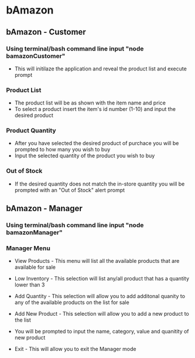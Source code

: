 # bAmazon


## bAmazon - Customer

### Using terminal/bash command line input "node bamazonCustomer"
* This will initilaze the application and reveal the product list and execute prompt

### Product List

* The product list will be as shown with the item name and price
* To select a product insert the item's id number (1-10) and input the desired product

### Product Quantity
* After you have selected the desired product of purchace you will be prompted to how many you wish to buy
* Input the selected quantity of the product you wish to buy

### Out of Stock
* If the desired quantity does not match the in-store quantity you will be prompted with an "Out of Stock" alert prompt

## bAmazon - Manager

### Using terminal/bash command line input "node bamazonManager"

### Manager Menu
* View Products - This menu will list all the available products that are available for sale

* Low Inventory - This selection will list any/all product that has a quantity lower than 3

* Add Quantity - This selection will allow you to add additonal quanity to any of the available products on the list for sale

* Add New Product - This selection will allow you to add a new product to the list
* You will be prompted to input the name, category, value and quanitity of new product

* Exit - This will allow you to exit the Manager mode
